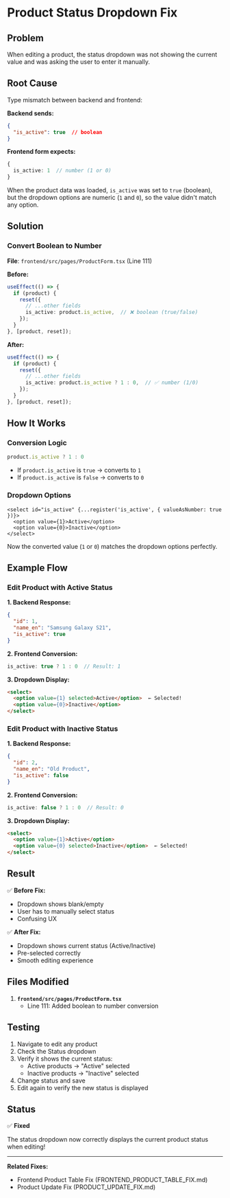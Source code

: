 # Product Status Dropdown Fix

## Problem
When editing a product, the status dropdown was not showing the current value and was asking the user to enter it manually.

## Root Cause
Type mismatch between backend and frontend:

**Backend sends:**
```json
{
  "is_active": true  // boolean
}
```

**Frontend form expects:**
```typescript
{
  is_active: 1  // number (1 or 0)
}
```

When the product data was loaded, `is_active` was set to `true` (boolean), but the dropdown options are numeric (`1` and `0`), so the value didn't match any option.

## Solution

### Convert Boolean to Number
**File**: `frontend/src/pages/ProductForm.tsx` (Line 111)

**Before:**
```typescript
useEffect(() => {
  if (product) {
    reset({
      // ...other fields
      is_active: product.is_active,  // ❌ boolean (true/false)
    });
  }
}, [product, reset]);
```

**After:**
```typescript
useEffect(() => {
  if (product) {
    reset({
      // ...other fields
      is_active: product.is_active ? 1 : 0,  // ✅ number (1/0)
    });
  }
}, [product, reset]);
```

## How It Works

### Conversion Logic
```typescript
product.is_active ? 1 : 0
```

- If `product.is_active` is `true` → converts to `1`
- If `product.is_active` is `false` → converts to `0`

### Dropdown Options
```tsx
<select id="is_active" {...register('is_active', { valueAsNumber: true })}>
  <option value={1}>Active</option>
  <option value={0}>Inactive</option>
</select>
```

Now the converted value (`1` or `0`) matches the dropdown options perfectly.

## Example Flow

### Edit Product with Active Status

**1. Backend Response:**
```json
{
  "id": 1,
  "name_en": "Samsung Galaxy S21",
  "is_active": true
}
```

**2. Frontend Conversion:**
```typescript
is_active: true ? 1 : 0  // Result: 1
```

**3. Dropdown Display:**
```html
<select>
  <option value={1} selected>Active</option>  ← Selected!
  <option value={0}>Inactive</option>
</select>
```

### Edit Product with Inactive Status

**1. Backend Response:**
```json
{
  "id": 2,
  "name_en": "Old Product",
  "is_active": false
}
```

**2. Frontend Conversion:**
```typescript
is_active: false ? 1 : 0  // Result: 0
```

**3. Dropdown Display:**
```html
<select>
  <option value={1}>Active</option>
  <option value={0} selected>Inactive</option>  ← Selected!
</select>
```

## Result

✅ **Before Fix:**
- Dropdown shows blank/empty
- User has to manually select status
- Confusing UX

✅ **After Fix:**
- Dropdown shows current status (Active/Inactive)
- Pre-selected correctly
- Smooth editing experience

## Files Modified

1. **`frontend/src/pages/ProductForm.tsx`**
   - Line 111: Added boolean to number conversion

## Testing

1. Navigate to edit any product
2. Check the Status dropdown
3. Verify it shows the current status:
   - Active products → "Active" selected
   - Inactive products → "Inactive" selected
4. Change status and save
5. Edit again to verify the new status is displayed

## Status

✅ **Fixed**

The status dropdown now correctly displays the current product status when editing!

---

**Related Fixes:**
- Frontend Product Table Fix (FRONTEND_PRODUCT_TABLE_FIX.md)
- Product Update Fix (PRODUCT_UPDATE_FIX.md)
